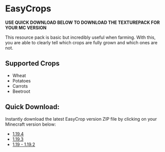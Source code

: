 
# EasyCrops
**USE QUICK DOWNLOAD BELOW TO DOWNLOAD THE TEXTUREPACK FOR YOUR MC VERSION**

This resource pack is basic but incredibly useful when farming. With this, you are able to clearly tell which crops are fully grown and which ones are not.


## Supported Crops

- Wheat
- Potatoes
- Carrots
- Beetroot


## Quick Download:
Instantly download the latest EasyCrop version ZIP file by clicking on your Minecraft version below:
- [1.19.4](https://github.com/GraxeMC/EasyCrops/releases/download/V.0.1/EasyCrops.1.19.4.zip)
- [1.19.3](https://github.com/GraxeMC/EasyCrops/releases/download/V.0.1/EasyCrops.1.19.3.zip)
- [1.19 - 1.19.2](https://github.com/GraxeMC/EasyCrops/releases/download/V.0.1/EasyCrops.1.19.-.1.19.2.zip)

    
